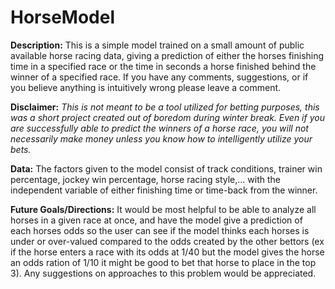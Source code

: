 # HorseModel

**Description:** This is a simple model trained on a small amount of public available horse racing data, giving a prediction of either the horses finishing time in a specified race or the time in seconds a horse finished behind the winner of a specified race. If you have any comments, suggestions, or if you believe anything is intuitively wrong please leave a comment.

**Disclaimer:** *This is not meant to be a tool utilized for betting purposes, this was a short project created out of boredom during winter break. Even if you are successfully able to predict the winners of a horse race, you will not necessarily make money unless you know how to intelligently utilize your bets.*

**Data:** The factors given to the model consist of track conditions, trainer win percentage, jockey win percentage, horse racing style,... with the independent variable of either finishing time or time-back from the winner. 

**Future Goals/Directions:** It would be most helpful to be able to analyze all horses in a given race at once, and have the model give a prediction of each horses odds so the user can see if the model thinks each horses is under or over-valued compared to the odds created by the other bettors (ex if the horse enters a race with its odds at 1/40 but the model gives the horse an odds ration of 1/10 it might be good to bet that horse to place in the top 3). Any suggestions on approaches to this problem would be appreciated.


